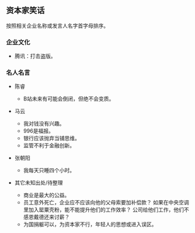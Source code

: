 ## 资本家笑话

按照相关企业名称或发言人名字首字母排序。

### 企业文化

- 腾讯：打击盗版。

### 名人名言

- 陈睿
  - B站未来有可能会倒闭，但绝不会变质。

- 马云
  - 我对钱没有兴趣。
  - 996是福报。
  - 银行应该抛弃当铺思维。
  - 监管不利于金融创新。

- 张朝阳
  - 我每天只睡四个小时。


- 其它未知出处/待整理
  - 商业是最大的公益。
  - 员工意外死亡，企业应不应该向他的父母索要加补偿款？ 如果在中央空调里加入罂粟壳粉，能不能提升他们的工作效率？ 公司给他们工作，他们不感恩戴德还来讨薪？
  - 为国捐躯可以，为资本家不行，年轻人的思想或进入误区。
